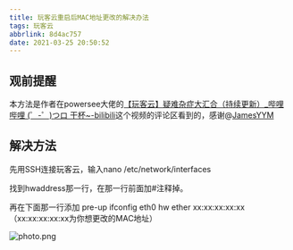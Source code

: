 ```yaml
---
title: 玩客云重启后MAC地址更改的解决办法
tags: 玩客云
abbrlink: 8d4ac757
date: 2021-03-25 20:50:52
---
```


## 观前提醒

本方法是作者在powersee大佬的[【玩客云】疑难杂症大汇合（持续更新）_哔哩哔哩 (゜-゜)つロ 干杯~-bilibili](https://www.bilibili.com/video/BV1kT4y1P7RL)这个视频的评论区看到的，感谢@[JamesYYM](https://space.bilibili.com/353496393)

## 解决方法

先用SSH连接玩客云，输入nano /etc/network/interfaces

找到hwaddress那一行，在那一行前面加#注释掉。

<!--more-->  

再在下面那一行添加 pre-up ifconfig eth0 hw ether xx:xx:xx:xx:xx（xx:xx:xx:xx:xx为你想更改的MAC地址）

![photo.png](https://ivanstar.gitee.io/markdown-photo/wky-mac/fbK5WpDRTI2gmQG.png)





